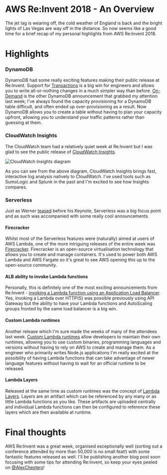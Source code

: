 # AWS Re:Invent 2018 - An Overview

The jet lag is wearing off, the cold weather of England is back and the bright
lights of Las Vegas are way off in the distance. So now seems like a good time
for a brief recap of my personal highlights from AWS Re:Invent 2018.

# Highlights

### DynamoDB
DynamoDB had some really exciting features making their public release at
Re:Invent. Support for
[Transactions](https://aws.amazon.com/blogs/aws/new-amazon-dynamodb-transactions/)
is a big win for engineers and allows you to write all-or-nothing changes in a
much simpler way than before.
[On-Demand](https://aws.amazon.com/blogs/aws/amazon-dynamodb-on-demand-no-capacity-planning-and-pay-per-request-pricing/)
is the other DynamoDB announcement that grabbed my attention last week; I've
always found the capacity provisioning for a DynamoDB table difficult, and
often ended up over-provisioning as a result. Now DynamoDB allows you to create
a table without having to plan your capacity upfront, allowing you to understand
your traffic patterns rather than guessing at them.

### CloudWatch Insights
The CloudWatch team had a relatively quiet week at Re:Invent but I was glad to
see the public release of
[CloudWatch Insights](https://aws.amazon.com/blogs/aws/new-amazon-cloudwatch-logs-insights-fast-interactive-log-analytics/).

![CloudWatch Insights diagram](/assets/img/blog/005/insights.png)

As you can see from the above diagram, CloudWatch Insights brings fast,
interactive log analysis natively to CloudWatch. I've used tools such as
SumoLogic and Splunk in the past and I'm excited to see how Insights compares.

### Serverless
Just as Werner [teased](https://twitter.com/Werner/status/1068153959058042881)
before his Keynote, Serverless was a big focus point and as such was accompanied
with some really cool announcements.

#### Firecracker
Whilst most of the Serverless features were (naturally) aimed at users of AWS
Lambda, one of the more intriguing releases of the entire week was
[Firecracker](https://aws.amazon.com/blogs/aws/firecracker-lightweight-virtualization-for-serverless-computing/).
Firecracker is an open-source virtualisation technology that allows you to
create and manage containers. It's used to power both AWS Lambda and AWS Fargate
so it's great to see AWS opening this up to the open-source community.

#### ALB ability to invoke Lambda functions
Personally, this is definitely one of the most exciting announcements from
Re:Invent -
[invoking a Lambda function using an Application Load Balancer](https://aws.amazon.com/about-aws/whats-new/2018/11/alb-can-now-invoke-lambda-functions-to-serve-https-requests/).
Yes, invoking a Lambda over HTTP(S) was possible previously using API
Gateway but the ability to have your Lambda functions and AutoScaling groups
fronted by the same load balancer is a big win.

#### Custom Lambda runtimes
Another release which I'm sure made the weeks of many of the attendees last
week.
[Custom Lambda runtimes](https://aws.amazon.com/about-aws/whats-new/2018/11/aws-lambda-now-supports-custom-runtimes-and-layers/)
allow developers to maintain their own runtimes, allowing you to use custom
binaries, programming languages and versions without having to rely on AWS to
create and manage them. As a engineer who primarily writes Node.js applications
I'm really excited at the possibility of having Lambda functions that can take
advantage of newer language features without having to wait for an official
runtime to be released.

#### Lambda Layers
Released at the same time as custom runtimes was the concept of
[Lambda Layers](https://aws.amazon.com/about-aws/whats-new/2018/11/aws-lambda-now-supports-custom-runtimes-and-layers/).
Layers are an artifact which can be referenced by any many or as little Lambda
functions as you like. These artifacts are uploaded centrally and individual
Lambda functions can then be configured to reference these layers which are then
available at runtime.

# Final thoughts
AWS Re:Invent was a great week, organised exceptionally well (sorting out a
conference attended by more than 50,000 is no small feat!) with some fantastic
features released as well. I'll be publishing another blog post soon focusing
with some tips for attending Re:Invent, so keep your eyes peeled on
[@AlexChesters](https://twitter.com/alexchesters)!
